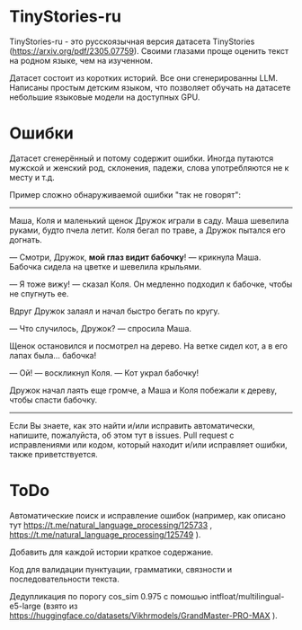 # TinyStories-ru

TinyStories-ru - это русскоязычная версия датасета TinyStories (https://arxiv.org/pdf/2305.07759). Своими глазами проще оценить текст на родном языке, чем на изученном.

Датасет состоит из коротких историй. Все они сгенерированны LLM. Написаны простым детским языком, что позволяет обучать на датасете небольшие языковые модели на доступных GPU.

# Ошибки

Датасет сгенерённый и потому содержит ошибки. Иногда путаются мужской и женский род, склонения, падежи, слова употребляются не к месту и т.д.

Пример сложно обнаруживаемой ошибки "так не говорят":

---
Маша, Коля и маленький щенок Дружок играли в саду. Маша шевелила руками, будто пчела летит. Коля бегал по траве, а Дружок пытался его
догнать.

— Смотри, Дружок, **мой глаз видит бабочку**! — крикнула Маша. Бабочка сидела на цветке и шевелила крыльями.

— Я тоже вижу! — сказал Коля. Он медленно подходил к бабочке, чтобы не спугнуть ее.

Вдруг Дружок залаял и начал быстро бегать по кругу.

— Что случилось, Дружок? — спросила Маша.

Щенок остановился и посмотрел на дерево. На ветке сидел кот, а в его лапах была… бабочка!

— Ой! — воскликнул Коля. — Кот украл бабочку!

Дружок начал лаять еще громче, а Маша и Коля побежали к дереву, чтобы спасти бабочку.

---
Если Вы знаете, как это найти и/или исправить автоматически, напишите, пожалуйста, об этом тут в issues. Pull request с исправлениями или кодом, который находит и/или исправляет ошибки, также приветствуется.

# ToDo

Автоматические поиск и исправление ошибок (например, как описано тут https://t.me/natural_language_processing/125733 , https://t.me/natural_language_processing/125749 ).

Добавить для каждой истории краткое содержание.

Код для валидации пунктуации, грамматики, связности и последовательности текста.

Дедупликация по порогу cos_sim 0.975 с помошью intfloat/multilingual-e5-large (взято из https://huggingface.co/datasets/Vikhrmodels/GrandMaster-PRO-MAX ).
